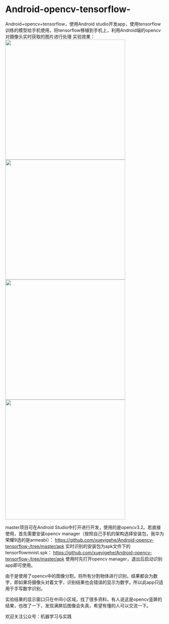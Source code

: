 # Android-opencv-tensorflow-
Android+opencv+tensorflow，使用Android studio开发app，使用tensorflow训练的模型给手机使用，将tensorflow移植到手机上，利用Android端的opencv对摄像头实时获取的图片进行处理
实验效果：
<img src="https://github.com/xueyigehe/Android-opencv-tensorflow-/blob/master/result_img/Screenshot_20180608-172112.png" width="380"/>
<img src="https://github.com/xueyigehe/Android-opencv-tensorflow-/blob/master/result_img/Screenshot_20180608-174111.png" width="380"/>
<img src="https://github.com/xueyigehe/Android-opencv-tensorflow-/blob/master/result_img/Screenshot_20180609-223847.png" width="380"/>
<img src="https://github.com/xueyigehe/Android-opencv-tensorflow-/blob/master/result_img/Screenshot_20180609-224043.png" width="380"/>

master项目可在Android Studio中打开进行开发，使用的是opencv3.2。若直接使用，首先需要安装opencv manager（按照自己手机的架构选择安装包，我华为荣耀9选的是armeabi）：
https://github.com/xueyigehe/Android-opencv-tensorflow-/tree/master/apk
实时识别的安装包为apk文件下的tensorflowmnist.spk：
https://github.com/xueyigehe/Android-opencv-tensorflow-/tree/master/apk
使用时先打开opencv manager，退出后启动识别app即可使用。

由于是使用了opencv中的图像分割，将所有分割物体进行识别，结果都会为数字，即如果将摄像头对着文字，识别结果也会错误的显示为数字。所以此app只适用于手写数字识别。

实验结果的显示窗口只在中间小区域，找了很多资料，有人说这是opencv竖屏的结果，也改了一下，发现满屏后图像会失真，希望有懂的人可以交流一下。

欢迎关注公众号：机器学习与实践
